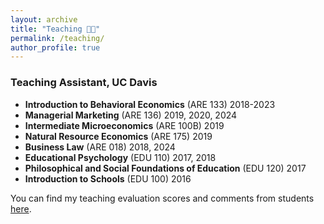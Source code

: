 ```yaml
---
layout: archive
title: "Teaching 👨‍🏫"
permalink: /teaching/
author_profile: true
---
```


### Teaching Assistant, UC Davis
- **Introduction to Behavioral Economics** (ARE 133) 2018-2023
- **Managerial Marketing** (ARE 136) 2019, 2020, 2024
- **Intermediate Microeconomics** (ARE 100B) 2019
- **Natural Resource Economics** (ARE 175) 2019
- **Business Law** (ARE 018) 2018, 2024
- **Educational Psychology** (EDU 110) 2017, 2018
- **Philosophical and Social Foundations of Education** (EDU 120) 2017
- **Introduction to Schools** (EDU 100) 2016

You can find my teaching evaluation scores and comments from students <a href="https://github.com/seanfkiely/seanfkiely.github.io/raw/master/files/Kiely%20Teaching%20Evaluations.pdf" target="_self">here</a>.

